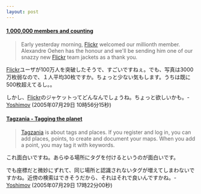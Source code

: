 ```yaml
---
layout: post
---
```

<h4><a href="http://blog.flickr.com/flickrblog/2005/07/1000000_members.html">1,000,000 members and counting</a></h4>
<blockquote><p>Early yesterday morning, <a href="http://flickr.com/">Flickr</a> welcomed our millionth member. Alexandre Oehen has the honour and we'll be sending him one of our snazzy new <a href="http://flickr.com/">Flickr</a> team jackets as a thank you.</p>
</blockquote>
<p><a href="http://flickr.com/">Flickr</a>ユーザが100万人を突破したそうで、すごいですねぇ。でも、写真は3000万枚弱なので、１人平均30枚ですか。ちょっと少ない気もします。うちは既に500枚超えてるし。。</p>
<p>しかし、<a href="http://flickr.com/">Flickr</a>のジャケットってどんなんでしょうね。ちょっと欲しいかも。- <a href="/?page=Yoshimov" class="wikipage">Yoshimov</a> (2005年07月29日 10時56分15秒)</p>
<h4><a href="http://www.tagzania.com/">Tagzania - Tagging the planet</a></h4>
<blockquote><p><a href="http://www.tagzania.com/">Tagzania</a> is about tags and places. If you register and log in, you can add places, points, to create and document your maps. When you add a point, you may tag it with keywords.</p>
</blockquote>
<p>これ面白いですね。あらゆる場所にタグを付けるというのが面白いです。</p>
<p>でも座標だと微妙にずれて、同じ場所と認識されないタグが増えてしまわないですかね。近傍の検索はできそうだから、それはそれで良いんですかね。- <a href="/?page=Yoshimov" class="wikipage">Yoshimov</a> (2005年07月29日 17時22分00秒)</p>
